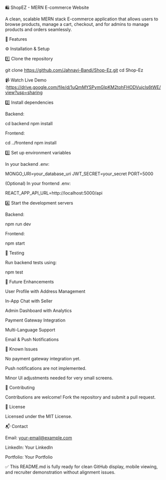 🛍️ ShopEZ - MERN E-commerce Website

A clean, scalable MERN stack E-commerce application that allows users to browse products, manage a cart, checkout, and for admins to manage products and orders seamlessly.

🚀 Features



⚙️ Installation & Setup

1️⃣ Clone the repository

git clone https://github.com/Jahnavi-Bandi/Shop-Ez.git
cd Shop-Ez

📹 Watch Live Demo :https://drive.google.com/file/d/1uQmMYSPymGIpKM2tohFHODVujcIs6tWE/view?usp=sharing

2️⃣ Install dependencies

Backend:

cd backend
npm install

Frontend:

cd ../frontend
npm install

3️⃣ Set up environment variables

In your backend .env:

MONGO_URI=your_database_uri
JWT_SECRET=your_secret
PORT=5000

(Optional) In your frontend .env:

REACT_APP_API_URL=http://localhost:5000/api

4️⃣ Start the development servers

Backend:

npm run dev

Frontend:

npm start

🧪 Testing

Run backend tests using:

npm test

📌 Future Enhancements

User Profile with Address Management

In-App Chat with Seller

Admin Dashboard with Analytics

Payment Gateway Integration

Multi-Language Support

Email & Push Notifications

🐞 Known Issues

No payment gateway integration yet.

Push notifications are not implemented.

Minor UI adjustments needed for very small screens.

🤝 Contributing

Contributions are welcome! Fork the repository and submit a pull request.

📄 License

Licensed under the MIT License.

📬 Contact

Email: your-email@example.com

LinkedIn: Your LinkedIn

Portfolio: Your Portfolio

✅ This README.md is fully ready for clean GitHub display, mobile viewing, and recruiter demonstration without alignment issues.

